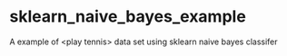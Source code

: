 # sklearn_naive_bayes_example
A example of &lt;play tennis> data set using  sklearn naive bayes classifer
